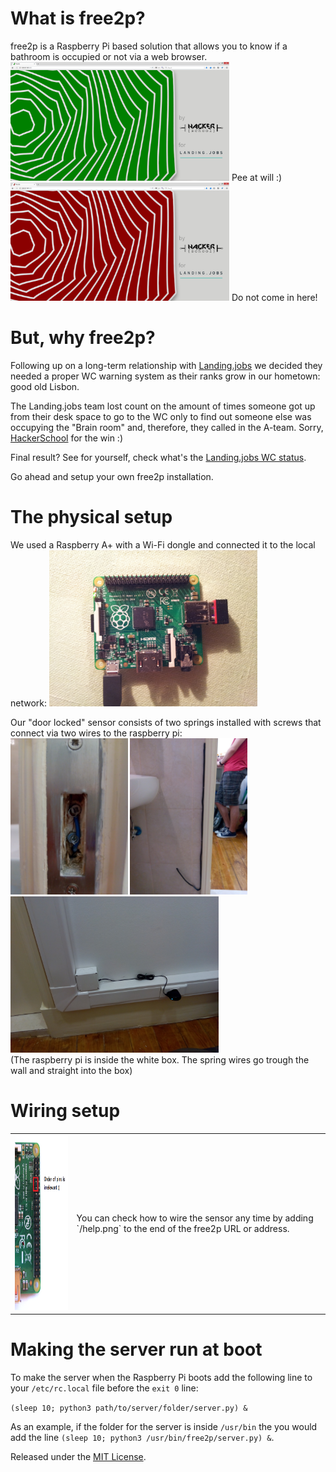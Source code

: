 # What is free2p?

free2p is a Raspberry Pi based solution that allows you to know if a bathroom is occupied or not via a web browser.
<br>
<img src="https://github.com/HackerSchool/free2p/blob/master/media/5free2p.PNG" width="350" >
Pee at will :)
<br>
<img src="https://github.com/HackerSchool/free2p/blob/master/media/6busy2p.PNG" width="350" >
Do not come in here!

# But, why free2p?

Following up on a long-term relationship with [Landing.jobs](https://landing.jobs) we decided they needed a proper WC warning system as their ranks grow in our hometown: good old Lisbon.

The Landing.jobs team lost count on the amount of times someone got up from their desk space to go to the WC only to find out someone else was occupying the "Brain room" and, therefore, they called in the A-team. Sorry, [HackerSchool](http://hackerschool.io) for the win :)

Final result? See for yourself, check what's the [Landing.jobs WC status](http://wc.landing.jobs).

Go ahead and setup your own free2p installation.

# The physical setup

We used a Raspberry A+ with a Wi-Fi dongle and connected it to the local network:
<img src="https://github.com/HackerSchool/free2p/blob/master/media/1raspAplus.jpg" height="250">

Our "door locked" sensor consists of two springs installed with screws that connect via two wires to the raspberry pi:
<br>
<img src="https://github.com/HackerSchool/free2p/blob/master/media/2Lock.jpg" height="250">
<img src="https://github.com/HackerSchool/free2p/blob/master/media/3Inside.jpg" height="250">
<img src="https://github.com/HackerSchool/free2p/blob/master/media/4Outside.jpg" height="250">
<br>
(The raspberry pi is inside the white box. The spring wires go trough the wall and straight into the box)

# Wiring setup

<table>
    <tr>
        <td><img src="https://github.com/HackerSchool/free2p/blob/master/help.png" height="280" ></td>
        <td>You can check how to wire the sensor any time by adding `/help.png` to the end of the free2p URL or address.</td>
    </tr>
</table>

# Making the server run at boot

To make the server when the Raspberry Pi boots add the following line to your `/etc/rc.local` file before the `exit 0` line:

`(sleep 10; python3 path/to/server/folder/server.py) &`

As an example, if the folder for the server is inside `/usr/bin` the you would add the line `(sleep 10; python3 /usr/bin/free2p/server.py) &`.

Released under the [MIT License](http://www.opensource.org/licenses/MIT).
